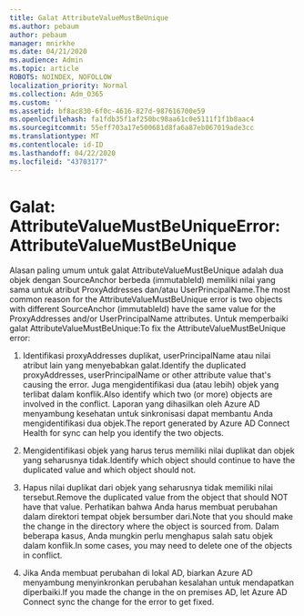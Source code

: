 ```yaml
---
title: Galat AttributeValueMustBeUnique
ms.author: pebaum
author: pebaum
manager: mnirkhe
ms.date: 04/21/2020
ms.audience: Admin
ms.topic: article
ROBOTS: NOINDEX, NOFOLLOW
localization_priority: Normal
ms.collection: Adm_O365
ms.custom: ''
ms.assetid: bf8ac830-6f0c-4616-827d-987616700e59
ms.openlocfilehash: fa1fdb35f1af250bc98aa61c0e5111f1f1b8aac4
ms.sourcegitcommit: 55eff703a17e500681d8fa6a87eb067019ade3cc
ms.translationtype: MT
ms.contentlocale: id-ID
ms.lasthandoff: 04/22/2020
ms.locfileid: "43703177"
---
```

# <a name="error-attributevaluemustbeunique"></a><span data-ttu-id="a1cd9-102">Galat: AttributeValueMustBeUnique</span><span class="sxs-lookup"><span data-stu-id="a1cd9-102">Error: AttributeValueMustBeUnique</span></span>

<span data-ttu-id="a1cd9-103">Alasan paling umum untuk galat AttributeValueMustBeUnique adalah dua objek dengan SourceAnchor berbeda (immutableId) memiliki nilai yang sama untuk atribut ProxyAddresses dan/atau UserPrincipalName.</span><span class="sxs-lookup"><span data-stu-id="a1cd9-103">The most common reason for the AttributeValueMustBeUnique error is two objects with different SourceAnchor (immutableId) have the same value for the ProxyAddresses and/or UserPrincipalName attributes.</span></span> <span data-ttu-id="a1cd9-104">Untuk memperbaiki galat AttributeValueMustBeUnique:</span><span class="sxs-lookup"><span data-stu-id="a1cd9-104">To fix the AttributeValueMustBeUnique error:</span></span>
  
1. <span data-ttu-id="a1cd9-105">Identifikasi proxyAddresses duplikat, userPrincipalName atau nilai atribut lain yang menyebabkan galat.</span><span class="sxs-lookup"><span data-stu-id="a1cd9-105">Identify the duplicated proxyAddresses, userPrincipalName or other attribute value that's causing the error.</span></span> <span data-ttu-id="a1cd9-106">Juga mengidentifikasi dua (atau lebih) objek yang terlibat dalam konflik.</span><span class="sxs-lookup"><span data-stu-id="a1cd9-106">Also identify which two (or more) objects are involved in the conflict.</span></span> <span data-ttu-id="a1cd9-107">Laporan yang dihasilkan oleh Azure AD menyambung kesehatan untuk sinkronisasi dapat membantu Anda mengidentifikasi dua objek.</span><span class="sxs-lookup"><span data-stu-id="a1cd9-107">The report generated by Azure AD Connect Health for sync can help you identify the two objects.</span></span>
    
2. <span data-ttu-id="a1cd9-108">Mengidentifikasi objek yang harus terus memiliki nilai duplikat dan objek yang seharusnya tidak.</span><span class="sxs-lookup"><span data-stu-id="a1cd9-108">Identify which object should continue to have the duplicated value and which object should not.</span></span>
    
3. <span data-ttu-id="a1cd9-109">Hapus nilai duplikat dari objek yang seharusnya tidak memiliki nilai tersebut.</span><span class="sxs-lookup"><span data-stu-id="a1cd9-109">Remove the duplicated value from the object that should NOT have that value.</span></span> <span data-ttu-id="a1cd9-110">Perhatikan bahwa Anda harus membuat perubahan dalam direktori tempat objek bersumber dari.</span><span class="sxs-lookup"><span data-stu-id="a1cd9-110">Note that you should make the change in the directory where the object is sourced from.</span></span> <span data-ttu-id="a1cd9-111">Dalam beberapa kasus, Anda mungkin perlu menghapus salah satu objek dalam konflik.</span><span class="sxs-lookup"><span data-stu-id="a1cd9-111">In some cases, you may need to delete one of the objects in conflict.</span></span>
    
4. <span data-ttu-id="a1cd9-112">Jika Anda membuat perubahan di lokal AD, biarkan Azure AD menyambung menyinkronkan perubahan kesalahan untuk mendapatkan diperbaiki.</span><span class="sxs-lookup"><span data-stu-id="a1cd9-112">If you made the change in the on premises AD, let Azure AD Connect sync the change for the error to get fixed.</span></span>
    

